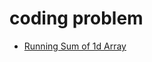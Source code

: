 # coding problem

- [Running Sum of 1d Array](https://leetcode.com/problems/running-sum-of-1d-array/)
